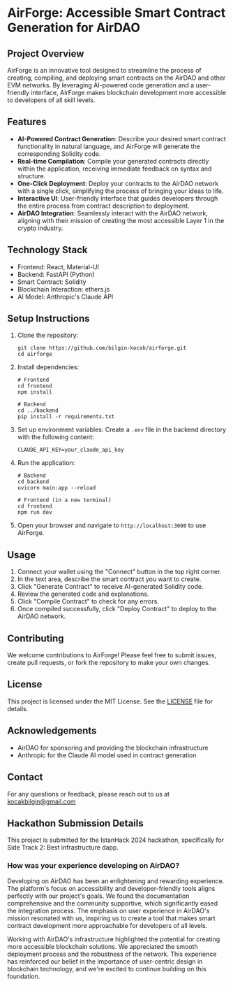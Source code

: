 # AirForge: Accessible Smart Contract Generation for AirDAO

## Project Overview

AirForge is an innovative tool designed to streamline the process of creating, compiling, and deploying smart contracts on the AirDAO and other EVM networks. By leveraging AI-powered code generation and a user-friendly interface, AirForge makes blockchain development more accessible to developers of all skill levels.

## Features

- **AI-Powered Contract Generation**: Describe your desired smart contract functionality in natural language, and AirForge will generate the corresponding Solidity code.
- **Real-time Compilation**: Compile your generated contracts directly within the application, receiving immediate feedback on syntax and structure.
- **One-Click Deployment**: Deploy your contracts to the AirDAO network with a single click, simplifying the process of bringing your ideas to life.
- **Interactive UI**: User-friendly interface that guides developers through the entire process from contract description to deployment.
- **AirDAO Integration**: Seamlessly interact with the AirDAO network, aligning with their mission of creating the most accessible Layer 1 in the crypto industry.

## Technology Stack

- Frontend: React, Material-UI
- Backend: FastAPI (Python)
- Smart Contract: Solidity
- Blockchain Interaction: ethers.js
- AI Model: Anthropic's Claude API

## Setup Instructions

1. Clone the repository:

   ```
   git clone https://github.com/bilgin-kocak/airforge.git
   cd airforge
   ```

2. Install dependencies:

   ```
   # Frontend
   cd frontend
   npm install

   # Backend
   cd ../backend
   pip install -r requirements.txt
   ```

3. Set up environment variables:
   Create a `.env` file in the backend directory with the following content:

   ```
   CLAUDE_API_KEY=your_claude_api_key
   ```

4. Run the application:

   ```
   # Backend
   cd backend
   uvicorn main:app --reload

   # Frontend (in a new terminal)
   cd frontend
   npm run dev
   ```

5. Open your browser and navigate to `http://localhost:3000` to use AirForge.

## Usage

1. Connect your wallet using the "Connect" button in the top right corner.
2. In the text area, describe the smart contract you want to create.
3. Click "Generate Contract" to receive AI-generated Solidity code.
4. Review the generated code and explanations.
5. Click "Compile Contract" to check for any errors.
6. Once compiled successfully, click "Deploy Contract" to deploy to the AirDAO network.

## Contributing

We welcome contributions to AirForge! Please feel free to submit issues, create pull requests, or fork the repository to make your own changes.

## License

This project is licensed under the MIT License. See the [LICENSE](LICENSE) file for details.

## Acknowledgements

- AirDAO for sponsoring and providing the blockchain infrastructure
- Anthropic for the Claude AI model used in contract generation

## Contact

For any questions or feedback, please reach out to us at [kocakbilgin@gmail.com](mailto:kocakbilgin@gmail.com)

## Hackathon Submission Details

This project is submitted for the IstanHack 2024 hackathon, specifically for Side Track 2: Best infrastructure dapp.

### How was your experience developing on AirDAO?

Developing on AirDAO has been an enlightening and rewarding experience. The platform's focus on accessibility and developer-friendly tools aligns perfectly with our project's goals. We found the documentation comprehensive and the community supportive, which significantly eased the integration process. The emphasis on user experience in AirDAO's mission resonated with us, inspiring us to create a tool that makes smart contract development more approachable for developers of all levels.

Working with AirDAO's infrastructure highlighted the potential for creating more accessible blockchain solutions. We appreciated the smooth deployment process and the robustness of the network. This experience has reinforced our belief in the importance of user-centric design in blockchain technology, and we're excited to continue building on this foundation.
